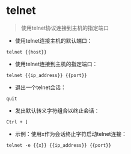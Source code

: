 # telnet

> 使用telnet协议连接到主机的指定端口

- 使用telnet连接主机的默认端口：

`telnet {{host}}`

- 使用telnet连接到主机的指定端口：

`telnet {{ip_address}} {{port}}`

- 退出一个telnet会话：

`quit`

- 发出默认转义字符组合以终止会话：

`Ctrl + ]`

- 示例：使用x作为会话终止字符启动telnet连接：

`telnet -e {{x}} {{ip_address}} {{port}}`

[#]: contributors: ([乔斌])